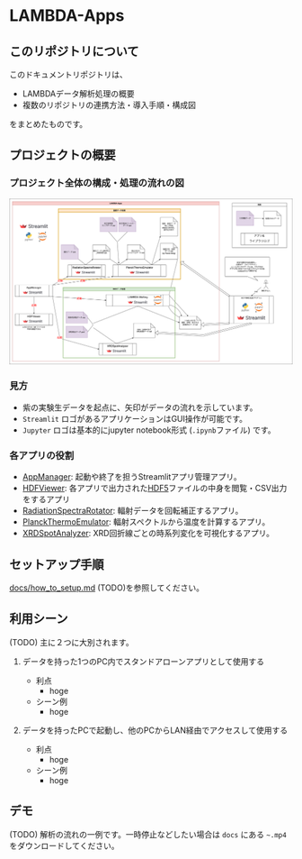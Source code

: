 # LAMBDA-Apps

## このリポジトリについて

このドキュメントリポジトリは、

- LAMBDAデータ解析処理の概要
- 複数のリポジトリの連携方法・導入手順・構成図

をまとめたものです。

## プロジェクトの概要

### プロジェクト全体の構成・処理の流れの図

![プロジェクト全体の図](./images/process_flow.drawio.svg)

### 見方

- 紫の実験生データを起点に、矢印がデータの流れを示しています。
- `Streamlit` ロゴがあるアプリケーションはGUI操作が可能です。
- `Jupyter` ロゴは基本的にjupyter notebook形式 (`.ipynb`ファイル) です。

### 各アプリの役割

- [AppManager](https://github.com/ishizawa2468/AppManagerForStreamlit): 起動や終了を担うStreamlitアプリ管理アプリ。
- [HDFViewer](https://github.com/ishizawa2468/HDFViewer): 各アプリで出力された[HDF5](https://ja.wikipedia.org/wiki/Hierarchical_Data_Format)ファイルの中身を閲覧・CSV出力をするアプリ
- [RadiationSpectraRotator](https://github.com/ishizawa2468/RadiationSpectraRotator): 輻射データを回転補正するアプリ。
- [PlanckThermoEmulator](https://github.com/ishizawa2468/PlanckThermoEmulator): 輻射スペクトルから温度を計算するアプリ。
- [XRDSpotAnalyzer](https://github.com/ishizawa2468/XRDSpotAnalyzer): XRD回折線ごとの時系列変化を可視化するアプリ。

## セットアップ手順

[docs/how_to_setup.md](./docs/how_to_setup.md) (TODO)を参照してください。

## 利用シーン
(TODO)
主に２つに大別されます。

1. データを持った1つのPC内でスタンドアローンアプリとして使用する
    - 利点
        - hoge
    - シーン例
        - hoge

2. データを持ったPCで起動し、他のPCからLAN経由でアクセスして使用する
    - 利点
        - hoge
    - シーン例
        - hoge

## デモ
(TODO)
解析の流れの一例です。一時停止などしたい場合は `docs` にある `~.mp4` をダウンロードしてください。
